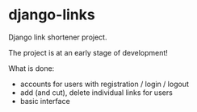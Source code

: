 # django-links

Django link shortener project.

The project is at an early stage of development!

What is done:
- accounts for users with registration / login / logout
- add (and cut), delete individual links for users
- basic interface